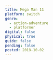 ```yaml
---
title: Mega Man 11
platform: switch
genre:
  - action-adventure
  - platformer
digital: false
physical: true
guide: false
pending: false
posted: 2018-10-02
---
```

